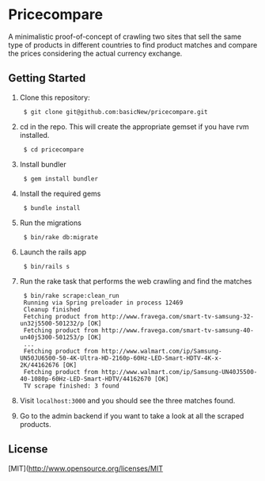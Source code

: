 # Pricecompare
A minimalistic proof-of-concept of crawling two sites that sell the same type of products in different countries to find product matches and compare the prices considering the actual currency exchange.

## Getting Started

1. Clone this repository:

        $ git clone git@github.com:basicNew/pricecompare.git

2. cd in the repo. This will create the appropriate gemset if you have rvm installed.

        $ cd pricecompare

3. Install bundler

        $ gem install bundler

4. Install the required gems

        $ bundle install

5. Run the migrations

        $ bin/rake db:migrate

6. Launch the rails app

        $ bin/rails s

7. Run the rake task that performs the web crawling and find the matches

        $ bin/rake scrape:clean_run
        Running via Spring preloader in process 12469
        Cleanup finished
        Fetching product from http://www.fravega.com/smart-tv-samsung-32-un32j5500-501232/p [OK]
        Fetching product from http://www.fravega.com/smart-tv-samsung-40-un40j5300-501253/p [OK]
        ...
        Fetching product from http://www.walmart.com/ip/Samsung-UN50JU6500-50-4K-Ultra-HD-2160p-60Hz-LED-Smart-HDTV-4K-x-2K/44162676 [OK]
        Fetching product from http://www.walmart.com/ip/Samsung-UN40J5500-40-1080p-60Hz-LED-Smart-HDTV/44162670 [OK]
        TV scrape finished: 3 found

8. Visit `localhost:3000` and you should see the three matches found.

9. Go to the admin backend if you want to take a look at all the scraped products.

## License

[MIT](http://www.opensource.org/licenses/MIT


